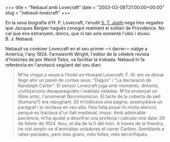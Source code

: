 +++
title = "Nebaud amb Lovecraft"
date = "2003-03-08T21:00:00+00:00"
slug = "nebaud-lovecraft"
+++

En la seva biografia d'H. P. Lovecraft, l'erudit [S. T. Joshi](http://stjoshi.org/) nega tres vegades que Jacques Bergier hagués conegut realment el solitari de Providence. No cal que ens estranyem, doncs, que ni tan sols esmente l'ubic i elusiu B. J. Nebaud.

Nebaud va conèixer Lovecraft en el seu primer —i darrer— viatge a Amèrica, l'any 1924. Farnsworth Wright, l'editor de la cèlebre revista d'històries de por *Weird Tales*, va facilitar la trobada. Nebaud hi fa referència en l'anotació següent del seu diari:

> M'ha vingut a veure a l'hotel en Howard Lovecraft. F. W. em va deixar llegir ahir un parell de contes seus: "Dagon" i "La declaració de Randolph Carter". El senyor Lovecraft juga amb monstres, dimonis, civilitzacions desaparegudes i realitats velades. M'ha ensenyat un llibre antic, l'anomenat *Necronomicon*. El tacte de la coberta de pell (humana?) era repugnant. Ell m'indicava una pàgina, assenyalava un paràgraf i jo recitava en veu alta. Feia falta posar-hi molta atenció, perquè es tractava d'un llatí medieval, impur. Amb admirable paciència, m'ha ajudat a desxifrar una profecia i calcular una data: 29 de febrer de 1924. Avui, el dia de la fi del món. A través de la finestra, he vist omplir-se d'animàlies voladores el carrer Carlton. Semblants a rates-penades, però més grans, més folles, més terrorífiques.